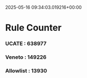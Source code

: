 2025-05-16 09:34:03.019216+00:00
# Rule Counter 
 ### UCATE : 638977

 ### Veneto : 149226

 ### Allowlist : 13930